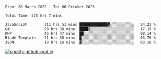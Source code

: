 <!--START_SECTION:waka-->

```txt
From: 20 March 2022 - To: 06 October 2023

Total Time: 575 hrs 7 mins

JavaScript        311 hrs 51 mins █████████████▓░░░░░░░░░░░   54.23 %
C#                98 hrs 38 mins  ████▒░░░░░░░░░░░░░░░░░░░░   17.15 %
PHP               46 hrs 47 mins  ██░░░░░░░░░░░░░░░░░░░░░░░   08.14 %
Blade Template    21 hrs 38 mins  █░░░░░░░░░░░░░░░░░░░░░░░░   03.76 %
JSON              18 hrs 16 mins  ▓░░░░░░░░░░░░░░░░░░░░░░░░   03.18 %
```

<!--END_SECTION:waka-->
[![spotify-github-profile](https://spotify-github-profile.vercel.app/api/view?uid=c00zprrvy9xiloa9qnco3hmng&cover_image=true&theme=novatorem&show_offline=false&background_color=121212&bar_color=53b14f&bar_color_cover=false)](https://spotify-github-profile.vercel.app/api/view?uid=c00zprrvy9xiloa9qnco3hmng&redirect=true)



